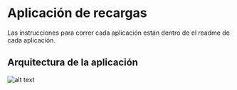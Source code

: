 # Aplicación de recargas

Las instrucciones para correr cada aplicación están dentro de el readme de cada aplicación.

## Arquitectura de la aplicación

![alt text](https://image.ibb.co/jcCw85/App_Recharges_Page_1.png)
